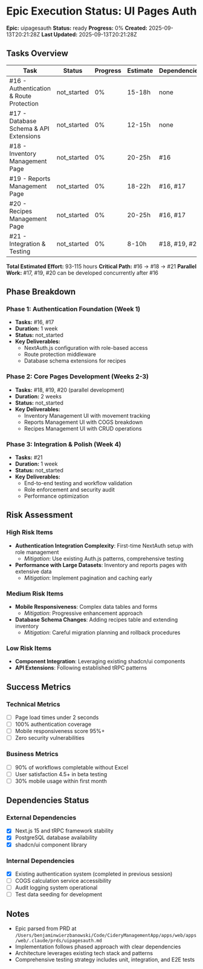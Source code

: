 # Epic Execution Status: UI Pages Auth

**Epic:** uipagesauth
**Status:** ready
**Progress:** 0%
**Created:** 2025-09-13T20:21:28Z
**Last Updated:** 2025-09-13T20:21:28Z

## Tasks Overview

| Task | Status | Progress | Estimate | Dependencies |
|------|--------|----------|----------|--------------|
| #16 - Authentication & Route Protection | not_started | 0% | 15-18h | none |
| #17 - Database Schema & API Extensions | not_started | 0% | 12-15h | none |
| #18 - Inventory Management Page | not_started | 0% | 20-25h | #16 |
| #19 - Reports Management Page | not_started | 0% | 18-22h | #16, #17 |
| #20 - Recipes Management Page | not_started | 0% | 20-25h | #16, #17 |
| #21 - Integration & Testing | not_started | 0% | 8-10h | #18, #19, #20 |

**Total Estimated Effort:** 93-115 hours
**Critical Path:** #16 → #18 → #21
**Parallel Work:** #17, #19, #20 can be developed concurrently after #16

## Phase Breakdown

### Phase 1: Authentication Foundation (Week 1)
- **Tasks:** #16, #17
- **Duration:** 1 week
- **Status:** not_started
- **Key Deliverables:**
  - NextAuth.js configuration with role-based access
  - Route protection middleware
  - Database schema extensions for recipes

### Phase 2: Core Pages Development (Weeks 2-3)
- **Tasks:** #18, #19, #20 (parallel development)
- **Duration:** 2 weeks
- **Status:** not_started
- **Key Deliverables:**
  - Inventory Management UI with movement tracking
  - Reports Management UI with COGS breakdown
  - Recipes Management UI with CRUD operations

### Phase 3: Integration & Polish (Week 4)
- **Tasks:** #21
- **Duration:** 1 week
- **Status:** not_started
- **Key Deliverables:**
  - End-to-end testing and workflow validation
  - Role enforcement and security audit
  - Performance optimization

## Risk Assessment

### High Risk Items
- **Authentication Integration Complexity**: First-time NextAuth setup with role management
  - *Mitigation*: Use existing Auth.js patterns, comprehensive testing
- **Performance with Large Datasets**: Inventory and reports pages with extensive data
  - *Mitigation*: Implement pagination and caching early

### Medium Risk Items
- **Mobile Responsiveness**: Complex data tables and forms
  - *Mitigation*: Progressive enhancement approach
- **Database Schema Changes**: Adding recipes table and extending inventory
  - *Mitigation*: Careful migration planning and rollback procedures

### Low Risk Items
- **Component Integration**: Leveraging existing shadcn/ui components
- **API Extensions**: Following established tRPC patterns

## Success Metrics

### Technical Metrics
- [ ] Page load times under 2 seconds
- [ ] 100% authentication coverage
- [ ] Mobile responsiveness score 95%+
- [ ] Zero security vulnerabilities

### Business Metrics
- [ ] 90% of workflows completable without Excel
- [ ] User satisfaction 4.5+ in beta testing
- [ ] 30% mobile usage within first month

## Dependencies Status

### External Dependencies
- [x] Next.js 15 and tRPC framework stability
- [x] PostgreSQL database availability
- [x] shadcn/ui component library

### Internal Dependencies
- [x] Existing authentication system (completed in previous session)
- [ ] COGS calculation service accessibility
- [ ] Audit logging system operational
- [ ] Test data seeding for development

## Notes

- Epic parsed from PRD at `/Users/benjaminwierzbanowski/Code/CideryManagementApp/apps/web/apps/web/.claude/prds/uipagesauth.md`
- Implementation follows phased approach with clear dependencies
- Architecture leverages existing tech stack and patterns
- Comprehensive testing strategy includes unit, integration, and E2E tests